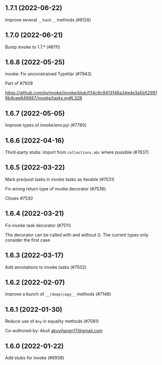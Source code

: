 ## 1.7.1 (2022-06-22)

Improve several `__hash__` methods (#8128)

## 1.7.0 (2022-06-21)

Bump invoke to 1.7.* (#8111)

## 1.6.8 (2022-05-25)

invoke: Fix unconstrained TypeVar (#7943)

Part of #7928

https://github.com/pyinvoke/invoke/blob/f34c6c9413146a34ede3a5b529916b4cee649887/invoke/tasks.py#L328

## 1.6.7 (2022-05-05)

Improve types of invoke/env.pyi (#7780)

## 1.6.6 (2022-04-16)

Third-party stubs: import from `collections.abc` where possible (#7637)

## 1.6.5 (2022-03-22)

Mark pre/post tasks in invoke tasks as iterable (#7531)

Fix wrong return type of invoke decorator (#7536)

Closes #7530

## 1.6.4 (2022-03-21)

Fix invoke task decorator (#7511)

The decorator can be called with and without (). The current types only consider the first case

## 1.6.3 (2022-03-17)

Add annotations to invoke.tasks (#7502)

## 1.6.2 (2022-02-07)

Improve a bunch of `__(deep)copy__` methods (#7148)

## 1.6.1 (2022-01-30)

Reduce use of `Any` in equality methods (#7081)

Co-authored-by: Akuli <akuviljanen17@gmail.com>

## 1.6.0 (2022-01-22)

Add stubs for invoke (#6938)

